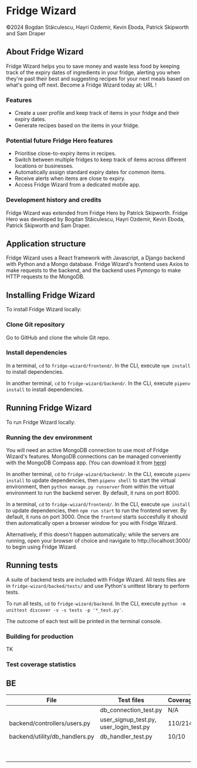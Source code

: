 # Fridge Wizard
©2024 Bogdan Stăiculescu, Hayri Ozdemir, Kevin Eboda, Patrick Skipworth and Sam Draper

## About Fridge Wizard
Fridge Wizard helps you to save money and waste less food by keeping track of the expiry dates of ingredients in your fridge, alerting you when they're past their best and suggesting recipes for your next meals based on what's going off next. Become a Fridge Wizard today at: URL !

### Features
- Create a user profile and keep track of items in your fridge and their expiry dates.
- Generate recipes based on the items in your fridge.

### Potential future Fridge Hero features
- Prioritise close-to-expiry items in recipes.
- Switch between multiple fridges to keep track of items across different locations or businesses.
- Automatically assign standard expiry dates for common items.
- Receive alerts when items are close to expiry.
- Access Fridge Wizard from a dedicated mobile app.

### Development history and credits
Fridge Wizard was extended from Fridge Hero by Patrick Skipworth. Fridge Hero was developed by Bogdan Stăiculescu, Hayri Ozdemir, Kevin Eboda, Patrick Skipworth and Sam Draper.

## Application structure
Fridge Wizard uses a React framework with Javascript, a Django backend with Python and a Mongo database. Fridge Wizard's frontend uses Axios to make requests to the backend, and the backend uses Pymongo to make HTTP requests to the MongoDB.

## Installing Fridge Wizard
To install Fridge Wizard locally:
### Clone Git repository
Go to GitHub and clone the whole Git repo.

### Install dependencies
In a terminal, `cd` to `fridge-wizard/frontend/`. In the CLI, execute `npm install` to install dependencies.

In another terminal, `cd` to `fridge-wizard/backend/`. In the CLI, execute `pipenv install` to install dependencies.

## Running Fridge Wizard
To run Fridge Wizard locally:
### Running the dev environment
You will need an active MongoDB connection to use most of Fridge Wizard's features. MongoDB connections can be managed conveniently with the MongoDB Compass app. (You can download it from [here](https://www.mongodb.com/products/tools/compass))

In another terminal, `cd` to `fridge-wizard/backend/`. In the CLI, execute `pipenv install` to update dependencies, then `pipenv shell` to start the virtual environment, then `python manage.py runserver` from within the virtual environment to run the backend server. By default, it runs on port 8000.

In a terminal, `cd` to `fridge-wizard/frontend/`. In the CLI, execute `npm install` to update dependencies, then `npm run start` to run the frontend server. By default, it runs on port 3000. Once the `frontend` starts succesfully it should then automatically open a browser window for you with Fridge Wizard. 

Alternatively, if this doesn't happen automatically; while the servers are running, open your browser of choice and navigate to http://localhost:3000/ to begin using Fridge Wizard.

## Running tests
A suite of backend tests are included with Fridge Wizard. All tests files are in `fridge-wizard/backed/tests/` and use Python's unittest library to perform tests.

To run all tests, `cd` to `fridge-wizard/backend`. In the CLI, execute `python -m unittest discover -v -s tests -p '*_test.py'`.

The outcome of each test will be printed in the terminal console.

### Building for production
TK

### Test coverage statistics
## BE

| File                          | Test files                             | Coverage |
|-------------------------------|----------------------------------------|----------|
|                               |db_connection_test.py                   |N/A       |
|backend/controllers/users.py   |user_signup_test.py, user_login_test.py |110/214   |
|backend/utility/db_handlers.py |db_handler_test.py                      |10/10     |
|           |           |           |
|           |           |           |
|           |           |           |
|           |           |           |
|           |           |           |
|           |           |           |
|           |           |           |
|           |           |           |
|           |           |           |



